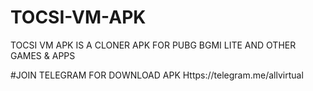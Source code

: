 # TOCSI-VM-APK
TOCSI VM APK IS A CLONER APK FOR PUBG BGMI LITE AND OTHER GAMES &amp; APPS

#JOIN TELEGRAM FOR DOWNLOAD APK
Https://telegram.me/allvirtual
